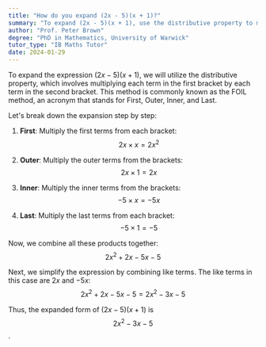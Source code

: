 ```yaml
---
title: "How do you expand (2x - 5)(x + 1)?"
summary: "To expand (2x - 5)(x + 1), use the distributive property to multiply each term in the first bracket by each term in the second bracket."
author: "Prof. Peter Brown"
degree: "PhD in Mathematics, University of Warwick"
tutor_type: "IB Maths Tutor"
date: 2024-01-29
---
```


To expand the expression $(2x - 5)(x + 1)$, we will utilize the distributive property, which involves multiplying each term in the first bracket by each term in the second bracket. This method is commonly known as the FOIL method, an acronym that stands for First, Outer, Inner, and Last.

Let's break down the expansion step by step:

1. **First**: Multiply the first terms from each bracket:
   $$ 
   2x \times x = 2x^2 
   $$

2. **Outer**: Multiply the outer terms from the brackets:
   $$ 
   2x \times 1 = 2x 
   $$

3. **Inner**: Multiply the inner terms from the brackets:
   $$ 
   -5 \times x = -5x 
   $$

4. **Last**: Multiply the last terms from each bracket:
   $$ 
   -5 \times 1 = -5 
   $$

Now, we combine all these products together:
$$ 
2x^2 + 2x - 5x - 5 
$$

Next, we simplify the expression by combining like terms. The like terms in this case are $2x$ and $-5x$:
$$ 
2x^2 + 2x - 5x - 5 = 2x^2 - 3x - 5 
$$

Thus, the expanded form of $(2x - 5)(x + 1)$ is 
$$ 
2x^2 - 3x - 5 
$$.
    